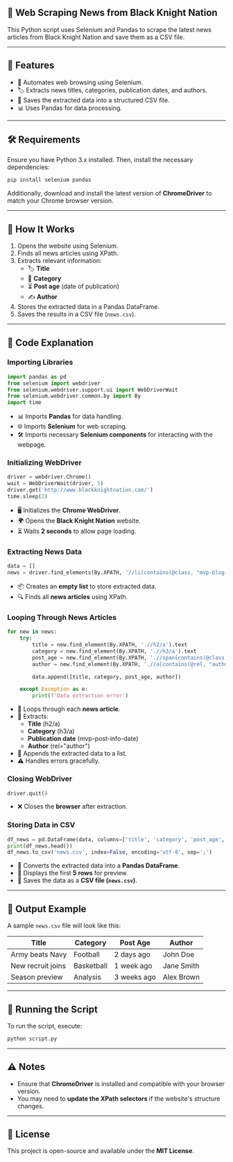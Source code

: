 ## 📰 Web Scraping News from Black Knight Nation

This Python script uses Selenium and Pandas to scrape the latest news articles from Black Knight Nation and save them as a CSV file.

---

## 📌 Features

- 🚀 Automates web browsing using Selenium.
- 🏷 Extracts news titles, categories, publication dates, and authors.
- 📂 Saves the extracted data into a structured CSV file.
- 📊 Uses Pandas for data processing.

---

## 🛠️ Requirements

Ensure you have Python 3.x installed. Then, install the necessary dependencies:

```sh
pip install selenium pandas
```

Additionally, download and install the latest version of **ChromeDriver** to match your Chrome browser version.

---

## 🚀 How It Works

1. Opens the website using Selenium.
2. Finds all news articles using XPath.
3. Extracts relevant information:
   - 🏷 **Title**
   - 📂 **Category**
   - ⏳ **Post age** (date of publication)
   - ✍ **Author**
4. Stores the extracted data in a Pandas DataFrame.
5. Saves the results in a CSV file (`news.csv`).

---

## 📜 Code Explanation

### Importing Libraries

```python
import pandas as pd
from selenium import webdriver
from selenium.webdriver.support.ui import WebDriverWait
from selenium.webdriver.common.by import By
import time
```

- 📊 Imports **Pandas** for data handling.
- 🌐 Imports **Selenium** for web scraping.
- 🛠️ Imports necessary **Selenium components** for interacting with the webpage.

### Initializing WebDriver

```python
driver = webdriver.Chrome()
wait = WebDriverWait(driver, 5)
driver.get('http://www.blackknightnation.com/')
time.sleep(2)
```

- 🖥️ Initializes the **Chrome WebDriver**.
- 🌍 Opens the **Black Knight Nation** website.
- ⏳ Waits **2 seconds** to allow page loading.

### Extracting News Data

```python
data = []
news = driver.find_elements(By.XPATH, '//li[contains(@class, "mvp-blog-story-wrap")]')
```

- 📦 Creates an **empty list** to store extracted data.
- 🔍 Finds all **news articles** using XPath.

### Looping Through News Articles

```python
for new in news:
    try:
        title = new.find_element(By.XPATH, './/h2/a').text
        category = new.find_element(By.XPATH, './/h3/a').text
        post_age = new.find_element(By.XPATH, './/span[contains(@class, "mvp-post-info-date")]').text
        author = new.find_element(By.XPATH, './/a[contains(@rel, "author")]').text

        data.append([title, category, post_age, author])

    except Exception as e:
        print(f'Data extraction error')
```

- 🔄 Loops through each **news article**.
- 📌 Extracts:
  - **Title** (h2/a)
  - **Category** (h3/a)
  - **Publication date** (mvp-post-info-date)
  - **Author** (rel="author")
- 📝 Appends the extracted data to a list.
- ⚠️ Handles errors gracefully.

### Closing WebDriver

```python
driver.quit()
```

- ❌ Closes the **browser** after extraction.

### Storing Data in CSV

```python
df_news = pd.DataFrame(data, columns=['title', 'category', 'post_age', 'author'])
print(df_news.head())
df_news.to_csv('news.csv', index=False, encoding='utf-8', sep=';')
```

- 🔄 Converts the extracted data into a **Pandas DataFrame**.
- 👀 Displays the first **5 rows** for preview.
- 💾 Saves the data as a **CSV file (`news.csv`)**.

---

## 📁 Output Example

A sample `news.csv` file will look like this:

| Title              | Category   | Post Age   | Author     |
|-------------------|-----------|-----------|-----------|
| Army beats Navy   | Football  | 2 days ago | John Doe  |
| New recruit joins | Basketball | 1 week ago | Jane Smith |
| Season preview   | Analysis   | 3 weeks ago | Alex Brown |

---

## 🏁 Running the Script

To run the script, execute:

```sh
python script.py
```

---

## ⚠️ Notes

- Ensure that **ChromeDriver** is installed and compatible with your browser version.
- You may need to **update the XPath selectors** if the website's structure changes.

---

## 📜 License

This project is open-source and available under the **MIT License**.

